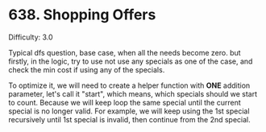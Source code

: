 # 638. Shopping Offers

Difficulty: 3.0

Typical dfs question,
base case, when all the needs become zero.
but firstly, in the logic, try to use not use any specials as one of the case, and check the min cost if using any of the specials.

To optimize it, we will need to create a helper function with **ONE** addition parameter, let's call it "start", which means, which specials should we start to count. Because we will keep loop the same special until the current special is no longer valid. For example, we will keep using the 1st special recursively until 1st special is invalid, then continue from the 2nd special. 